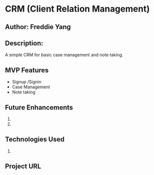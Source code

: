 # CRM (Client Relation Management)

## Author: Freddie Yang

## Description: 
A simple CRM for basic case management and note taking.


## MVP Features

- Signup /Signin 
- Case Management 
- Note taking


## Future Enhancements
1. 
2. 

## Technologies Used
1. 

## Project URL